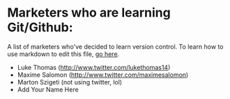 # Marketers who are learning Git/Github:
A list of marketers who've decided to learn version control. To learn how to use markdown to edit this file, [go here](https://help.github.com/articles/markdown-basics/).

- Luke Thomas (http://www.twitter.com/lukethomas14)
- Maxime Salomon (http://www.twitter.com/maximesalomon)
- Marton Szigeti (not using twitter, lol)
- Add Your Name Here
